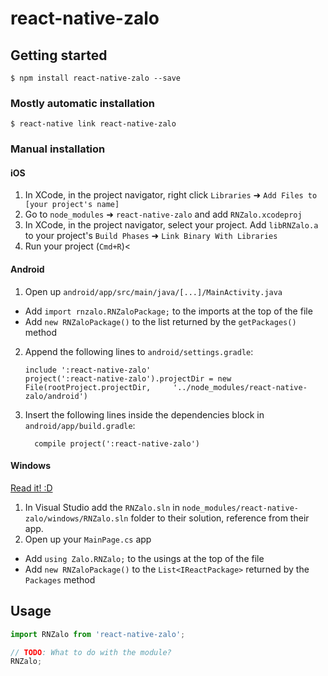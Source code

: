 
# react-native-zalo

## Getting started

`$ npm install react-native-zalo --save`

### Mostly automatic installation

`$ react-native link react-native-zalo`

### Manual installation


#### iOS

1. In XCode, in the project navigator, right click `Libraries` ➜ `Add Files to [your project's name]`
2. Go to `node_modules` ➜ `react-native-zalo` and add `RNZalo.xcodeproj`
3. In XCode, in the project navigator, select your project. Add `libRNZalo.a` to your project's `Build Phases` ➜ `Link Binary With Libraries`
4. Run your project (`Cmd+R`)<

#### Android

1. Open up `android/app/src/main/java/[...]/MainActivity.java`
  - Add `import rnzalo.RNZaloPackage;` to the imports at the top of the file
  - Add `new RNZaloPackage()` to the list returned by the `getPackages()` method
2. Append the following lines to `android/settings.gradle`:
  	```
  	include ':react-native-zalo'
  	project(':react-native-zalo').projectDir = new File(rootProject.projectDir, 	'../node_modules/react-native-zalo/android')
  	```
3. Insert the following lines inside the dependencies block in `android/app/build.gradle`:
  	```
      compile project(':react-native-zalo')
  	```

#### Windows
[Read it! :D](https://github.com/ReactWindows/react-native)

1. In Visual Studio add the `RNZalo.sln` in `node_modules/react-native-zalo/windows/RNZalo.sln` folder to their solution, reference from their app.
2. Open up your `MainPage.cs` app
  - Add `using Zalo.RNZalo;` to the usings at the top of the file
  - Add `new RNZaloPackage()` to the `List<IReactPackage>` returned by the `Packages` method


## Usage
```javascript
import RNZalo from 'react-native-zalo';

// TODO: What to do with the module?
RNZalo;
```
  